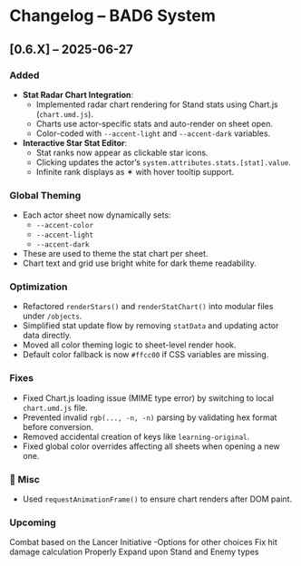 # Changelog – BAD6 System

## [0.6.X] – 2025-06-27
### Added
- **Stat Radar Chart Integration**:
  - Implemented radar chart rendering for Stand stats using Chart.js (`chart.umd.js`).
  - Charts use actor-specific stats and auto-render on sheet open.
  - Color-coded with `--accent-light` and `--accent-dark` variables.
- **Interactive Star Stat Editor**:
  - Stat ranks now appear as clickable star icons.
  - Clicking updates the actor’s `system.attributes.stats.[stat].value`.
  - Infinite rank displays as ✶ with hover tooltip support.

### Global Theming
- Each actor sheet now dynamically sets:
  - `--accent-color`
  - `--accent-light`
  - `--accent-dark`
- These are used to theme the stat chart per sheet.
- Chart text and grid use bright white for dark theme readability.

### Optimization
- Refactored `renderStars()` and `renderStatChart()` into modular files under `/objects`.
- Simplified stat update flow by removing `statData` and updating actor data directly.
- Moved all color theming logic to sheet-level render hook.
- Default color fallback is now `#ffcc00` if CSS variables are missing.

### Fixes
- Fixed Chart.js loading issue (MIME type error) by switching to local `chart.umd.js` file.
- Prevented invalid `rgb(..., -n, -n)` parsing by validating hex format before conversion.
- Removed accidental creation of keys like `learning-original`.
- Fixed global color overrides affecting all sheets when opening a new one.

### 🔧 Misc
- Used `requestAnimationFrame()` to ensure chart renders after DOM paint.

### Upcoming

Combat based on the Lancer Initiative
-Options for other choices
Fix hit damage calculation
Properly Expand upon Stand and Enemy types